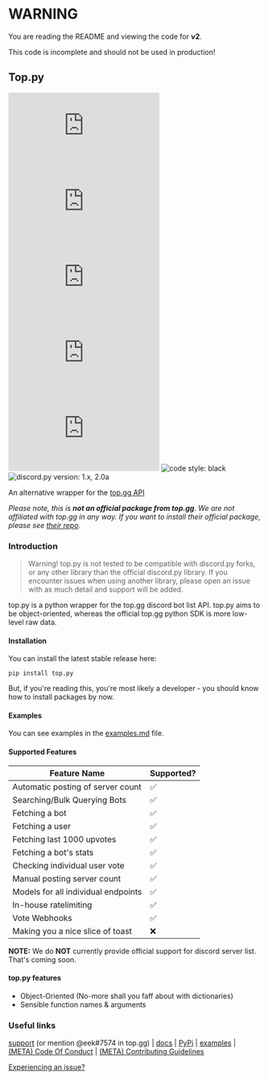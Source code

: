 # WARNING

You are reading the README and viewing the code for **v2**.

This code is incomplete and should not be used in production!

## Top.py

![issues: unresolved](https://img.shields.io/github/issues/dragdev-studios/top.py?style=for-the-badge)
![pull requests: unresolved](https://img.shields.io/github/issues-pr/dragdev-studios/top.py?style=for-the-badge)
![version: unresolved](https://img.shields.io/pypi/v/top.py?style=for-the-badge)
![supported python versions: unresolved](https://img.shields.io/pypi/pyversions/top.py?style=for-the-badge)
![downloads: unresolved](https://img.shields.io/pypi/dw/top.py?style=for-the-badge)
![code style: black](https://img.shields.io/badge/code%20style-black-black?style=for-the-badge)
![discord.py version: 1.x, 2.0a](https://img.shields.io/badge/discord.py-1.x%20%7C%202.0a-blue?style=for-the-badge)

An alternative wrapper for the [top.gg API](//docs.top.gg)

_Please note, this is **not an official package from top.gg**. We are not
affiliated with top.gg in any way. If you want to install their official
package, please see [their repo](//github.com/top-gg/python-sdk)._

### Introduction

> Warning! top.py is not tested to be compatible with discord.py forks, or any other library than the official 
> discord.py library. If you encounter issues when using another library, please open an issue with as much detail
> and support will be added.

top.py is a python wrapper for the top.gg discord bot list API. top.py aims to
be object-oriented, whereas the official top.gg python SDK is more low-level raw
data.

#### Installation

You can install the latest stable release here:

```shell
pip install top.py
```

But, if you're reading this, you're most likely a developer - you should know
how to install packages by now.

#### Examples

You can see examples in the [examples.md](https://github.com/dragdev-studios/top.py/blob/master/examples.md) file.

#### Supported Features
<!-- Note to contributors: Use these emojis below 
<!-- ✅ ❌ -->

| Feature Name                        | Supported? |
| ----------------------------------- | ---------- |
| Automatic posting of server count   | ✅         |
| Searching/Bulk Querying Bots        | ✅         |
| Fetching a bot                      | ✅         |
| Fetching a user                     | ✅         |
| Fetching last 1000 upvotes          | ✅         |
| Fetching a bot's stats              | ✅         |
| Checking individual user vote       | ✅         |
| Manual posting server count         | ✅         |
| Models for all individual endpoints | ✅         |
| In-house ratelimiting               | ✅         |
| Vote Webhooks                       | ✅         |
| Making you a nice slice of toast    | ❌         |

**NOTE:** We do **NOT** currently provide official support for discord server
list. That's coming soon.

#### top.py features

* Object-Oriented (No-more shall you faff about with dictionaries)
* Sensible function names & arguments

### Useful links

[support](//discord.gg/YBNWw7nMGH) (or mention @eek#7574 in top.gg) |
[docs](//toppy.dragdev.xyz) | [PyPi](//pypi.org/project/top.py) |
[examples](/examples.md) | [\(META\) Code Of Conduct](/CODE_OF_CONDUCT.md) |
[\(META\) Contributing Guidelines](/CONTRIBUTING.md)

[Experiencing an issue?](/issues/new)

